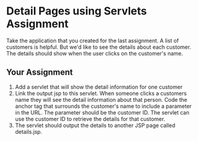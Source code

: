 # Detail Pages using Servlets Assignment

Take the application that you created for the last assignment. A list of customers is helpful. But we'd like to see the details about each customer. The details should show when the user clicks on the customer's name.

## Your Assignment

1. Add a servlet that will show the detail information for one customer
2. Link the output jsp to this servlet. When someone clicks a customers name they will see the detail information about that person. Code the anchor tag that surrounds the customer's name to include a parameter in the URL. The parameter should be the customer ID. The servlet can use the customer ID to retrieve the details for that customer.
3. The servlet should output the details to another JSP page called details.jsp.

